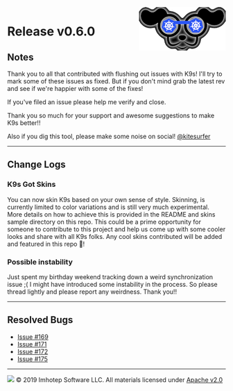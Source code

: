 <img src="https://raw.githubusercontent.com/derailed/k9s/master/assets/k9s_small.png" align="right" width="200" height="auto"/>

# Release v0.6.0

## Notes

Thank you to all that contributed with flushing out issues with K9s! I'll try to mark some of these issues as fixed. But if you don't mind grab the latest rev and see if we're happier with some of the fixes!

If you've filed an issue please help me verify and close.

Thank you so much for your support and awesome suggestions to make K9s better!!

Also if you dig this tool, please make some noise on social! [@kitesurfer](https://twitter.com/kitesurfer)

---

## Change Logs

### K9s Got Skins

You can now skin K9s based on your own sense of style. Skinning, is currently limited to color variations and is still very much experimental. More details on how to achieve this is provided in the README and skins sample directory on this repo. This could be a prime opportunity for someone to contribute to this project and help us come up with some cooler looks and share with all K9s folks. Any cool skins contributed will be added and featured in this repo 🐶!

### Possible instability

Just spent my birthday weekend tracking down a weird synchronization issue ;( I might have introduced some instability in the process. So please thread lightly and
please report any weirdness. Thank you!!

---

## Resolved Bugs

+ [Issue #169](https://github.com/derailed/k9s/issues/169)
+ [Issue #171](https://github.com/derailed/k9s/issues/171)
+ [Issue #172](https://github.com/derailed/k9s/issues/172)
+ [Issue #175](https://github.com/derailed/k9s/issues/175)

---

<img src="https://raw.githubusercontent.com/derailed/k9s/master/assets/imhotep_logo.png" width="32" height="auto"/> © 2019 Imhotep Software LLC. All materials licensed under [Apache v2.0](http://www.apache.org/licenses/LICENSE-2.0)
